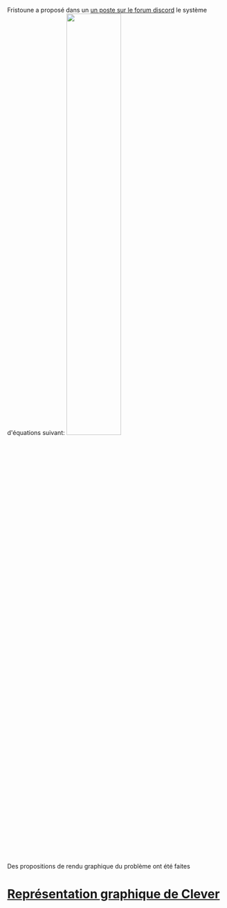 Fristoune a proposé dans un [un poste sur le forum discord](https://discord.com/channels/1043549117143588874/1137430071133605939/1137430071133605939) le système d'équations suivant: 
<img src="https://media.discordapp.net/attachments/1137430071133605939/1137431457493688440/198447058204622849.png?ex=656b6417&is=6558ef17&hm=4f93428fd8525b631d0295e11951e5afb8d401e71b0fbda1a7cc48316d4dbd17&=&width=1218&height=669" width=50% height=50%>

Des propositions de rendu graphique du problème ont été faites


# [Représentation graphique de Clever](https://github.com/Clevyyy/Science-Etonnante-Community-Programs/blob/a371fc135e0d31a837140e86072d87e5c535c13b/M%C3%A9canique/R%C3%A9solution%20syst%C3%A8me%20d'EDP%20non%20lin%C3%A9aire%20(on%20a%20fait%20n'importe%20quoi)%20/R%C3%A9solution%20graphique%20-%20Clever.py)
![]()
